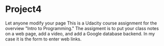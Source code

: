 # Project4
Let anyone modify your page
This is a Udacity course assignment for the overview "Intro to Programming."
The assigment is to put your class notes on a web page, add a video, and add a Google database backend.  In my case it is the
form to enter web links. 
